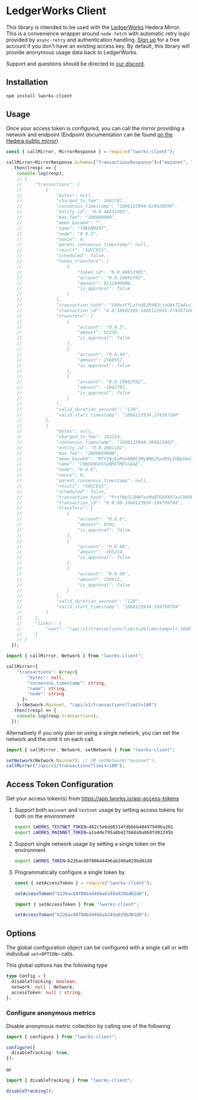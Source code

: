 # LedgerWorks Client

This library is intended to be used with the [LedgerWorks](https://lworks.io) Hedera Mirror. This is a convenience wrapper around `node-fetch` with automatic retry logic provided by `async-retry` and authentication handling. [Sign up](https://app.lworks.io/signup) for a free account if you don't have an existing access key. By default, this library will provide anonymous usage data back to LedgerWorks.

Support and questions should be directed to [our discord](https://discord.gg/Rph3nbEEFA).

## Installation

```sh
npm install lworks-client
```

## Usage

Once your access token is configured, you can call the mirror providing a network and endpoint (Endpoint documentation can be found [on the Hedera public mirror](https://mainnet-public.mirrornode.hedera.com/api/v1/docs/))

```js
const { callMirror, MirrorResponse } = require("lworks-client");

callMirror<MirrorResponse.Schemas["TransactionsResponse"]>("mainnet", "/api/v1/transactions?limit=100")
  .then((resp) => {
    console.log(resp);
    // {
    //     "transactions": [
    //         {
    //             "bytes": null,
    //             "charged_tx_fee": 1642787,
    //             "consensus_timestamp": "1666123944.820428059",
    //             "entity_id": "0.0.48651905",
    //             "max_fee": "200000000",
    //             "memo_base64": "",
    //             "name": "TOKENMINT",
    //             "node": "0.0.3",
    //             "nonce": 0,
    //             "parent_consensus_timestamp": null,
    //             "result": "SUCCESS",
    //             "scheduled": false,
    //             "token_transfers": [
    //                 {
    //                     "token_id": "0.0.48651905",
    //                     "account": "0.0.18602592",
    //                     "amount": 8112000000,
    //                     "is_approval": false
    //                 }
    //             ],
    //             "transaction_hash": "SXHasFfLzfn4E2PdN3LjoOAx7ZaAsuT8TsSiifBvAgUxYuhHQ5gzxrJOnTkWJrqJ",
    //             "transaction_id": "0.0.18602592-1666123934-274397160",
    //             "transfers": [
    //                 {
    //                     "account": "0.0.3",
    //                     "amount": 82230,
    //                     "is_approval": false
    //                 },
    //                 {
    //                     "account": "0.0.98",
    //                     "amount": 1560557,
    //                     "is_approval": false
    //                 },
    //                 {
    //                     "account": "0.0.18602592",
    //                     "amount": -1642787,
    //                     "is_approval": false
    //                 }
    //             ],
    //             "valid_duration_seconds": "120",
    //             "valid_start_timestamp": "1666123934.274397160"
    //         },
    //         {
    //             "bytes": null,
    //             "charged_tx_fee": 165214,
    //             "consensus_timestamp": "1666123944.388621003",
    //             "entity_id": "0.0.2601162",
    //             "max_fee": "2000000000",
    //             "memo_base64": "MTY2NjEyMzk0NDE3MyBNb25pdG9yIHBpbmdlciBvbiB0ZXN0bmV0LW1vbml0b3ItaGVkZXJhLW1pcnJvci1tb25pdG9yLTY5Y2ZmY2RkNmQta3Fta2Y=",
    //             "name": "CONSENSUSSUBMITMESSAGE",
    //             "node": "0.0.6",
    //             "nonce": 0,
    //             "parent_consensus_timestamp": null,
    //             "result": "SUCCESS",
    //             "scheduled": false,
    //             "transaction_hash": "P+tfWp7LQHWTevMoD7GhRXX7asFb6OHHjaDgS+5QP3QlqgDhIcMAp5InHoR3a1NI",
    //             "transaction_id": "0.0.88-1666123934-194790704",
    //             "transfers": [
    //                 {
    //                     "account": "0.0.6",
    //                     "amount": 8302,
    //                     "is_approval": false
    //                 },
    //                 {
    //                     "account": "0.0.88",
    //                     "amount": -165214,
    //                     "is_approval": false
    //                 },
    //                 {
    //                     "account": "0.0.98",
    //                     "amount": 156912,
    //                     "is_approval": false
    //                 }
    //             ],
    //             "valid_duration_seconds": "120",
    //             "valid_start_timestamp": "1666123934.194790704"
    //         }
    //     ],
    //     "links": {
    //         "next": "/api/v1/transactions?limit=2&timestamp=lt:1666123944.388621003"
    //     }
    // }
  });
```

```ts
import { callMirror, Network } from "lworks-client";

callMirror<{
    "transactions": Array<{
        "bytes": null,
        "consensus_timestamp": string,
        "name": string,
        "node": string
      }>
    }>(Network.Mainnet, "/api/v1/transactions?limit=100")
  .then((resp) => {
    console.log(resp.transactions);
  });
```

Alternatively if you only plan on using a single network, you can set the network and the omit it on each call.

```ts
import { callMirror, Network, setNetwork } from "lworks-client";

setNetwork(Network.Mainnet); // OR setNetwork("mainnet");
callMirror("/api/v1/transactions?limit=100");
```

## Access Token Configuration

Get your access token(s) from <https://app.lworks.io/api-access-tokens>

1. Support both `mainnet` and `testnet` usage by setting access tokens for both on the environment

    ```sh
    export LWORKS_TESTNET_TOKEN=462c5e6dd0314fdbbbb48497949ba201
    export LWORKS_MAINNET_TOKEN=a1a4de795a8b427b68a9a068fd81245b
    ```

1. Support single network usage by setting a single token on the environment

    ```sh
    export LWORKS_TOKEN=b226ac68f00b444b6ab249a029bd01d8
    ```

1. Programmatically configure a single token by

    ```js
    const { setAccessToken } = require("lworks-client");

    setAccessToken("b226ac68f00b444b6ab249a029bd01d8");
    ```

    ```ts
    import { setAccessToken } from "lworks-client";

    setAccessToken("b226ac68f00b444b6ab249a029bd01d8");
    ```

## Options

The global configuration object can be configured with a single call or with individual `set<OPTION>` calls.

This global options has the following type

```ts
type Config = {
  disableTracking: boolean;
  network: null | Network;
  accessToken: null | string;
};
```

### Configure anonymous metrics

Disable anonymous metric collection by calling one of the following

```ts
import { configure } from "lworks-client";

configure({
  disableTracking: true,
});
```

or

```ts
import { disableTracking } from "lworks-client";

disableTracking();
```
